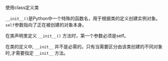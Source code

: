 使用class定义类

`__init__()`是Python中一个特殊的函数名，用于根据类的定义创建实例对象。`self`参数指向了正在被创建的对象本身。

在类声明里定义 `__init__()` 方法时，第一个参数必须是self。

在类的定义中, `__init__` 并不是必需的。只有当需要区分由该类创建的不同对象时,才需要指定 `__init__` 方法。